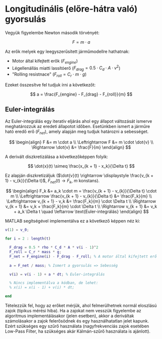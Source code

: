# Longitudinális (előre-hátra való) gyorsulás

Vegyük figyelembe Newton második törvényét:

$$
  F = m \cdot a
$$

Az erők melyek egy leegyszerűsített járműmodellre hathatnak:
- Motor által kifejtett erők ($F_{engine}$)
- Légellenállás miatti lassítóerő ($F_{drag} = 0.5 \cdot C_d \cdot A \cdot v^2$)
- "Rolling resistnace" ($F_{roll} = C_r \cdot m \cdot g$)

Ezeket összesítve fel tudjuk írni a következőt:

$$
  a = \frac{F_{engine} - F_{drag} - F_{roll}}{m}
$$

## Euler-integrálás

Az Euler-integrálás egy iteratív eljárás ahol egy állapot változását ismerve meghatározzuk az eredeti állapotot időben. Esetünkben ismert a járműre ható eredő erő ($F_{net}$), amely alapján meg tudjuk határozni a sebességet.

$$
  \begin{align}
    F &= m \cdot a \\
    \Leftrightarrow F &= m \cdot \dot{v} \\
    \Rightarrow \dot{v} &= \frac{F}{m}
  \end{align}
$$

A derivált diszkretizálása a következőképpen folyik:

$$
  \dot{x}(t) \simeq \frac{x_{k + 1} - x_k}{\Delta t}
$$

Ez alapján diszkretizáljuk ($\dot{v}(t) \rightarrow \displaystyle \frac{v_{k + 1} - v_{k}}{\Delta t}$, $F_{net}(t) \rightarrow F_k$, $m$ konstans).

$$
  \begin{align}
    F_k &= a_k \cdot m = \frac{v_{k + 1} - v_{k}}{\Delta t} \cdot m \\
    \Leftrightarrow \frac{v_{k + 1} - v_{k}}{\Delta t} &= \frac{F_k}{m} \\
    \Leftrightarrow v_{k + 1} - v_k &= \frac{F_k}{m} \cdot \Delta t \\
    \Rightarrow v_{k + 1} &= v_k + \frac{F_k}{m} \cdot \Delta t \\
    \Rightarrow v_{k + 1} &= v_k + a_k \Delta t \quad \leftarrow \text{Euler-integrálás}
  \end{align}
$$

MATLAB segítségével implementálva ez a következő képpen néz ki:

```matlab
v(1) = v_0;

for i = 2 : length(t)

  F_drag = 0.5 * rho * C_d * A * v(i - 1)^2
  F_roll = C_r * mass * g;
  F_net = F_engine(i) - F_drag - F_roll; % A motor által kifejtett erő lehet konstans vagy változó.
  
  a = F_net / mass; % Ismert a gyorsulás => Sebesség

  v(i) = v(i - 1) + a * dt; % Euler-integrálás

  % Nincs implementálva a kódban, de lehet:
  % x(i) = x(i - 1) + v(i) * dt;

end
```

Tételezzük fel, hogy az erőket mérjük, ahol felmerülhetnek normál eloszlású zajok (tipikus mérési hiba). Ha a zajokat nem vesszük figyelembe az algoritmus implementálásakor (jelen esetben), akkor a deriváltak számolásakor a zajok felerősödnek és egy használhatatlan jelet kapunk. Ezért szükséges egy szűrő használata (nagyfrekvenciás zajok esetében Low-Pass Filter, ha szükséges akár Kálmán-szűrő használata is ajánlott).